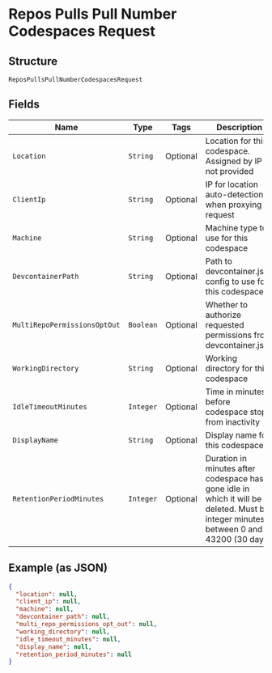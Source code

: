 
# Repos Pulls Pull Number Codespaces Request

## Structure

`ReposPullsPullNumberCodespacesRequest`

## Fields

| Name | Type | Tags | Description | Getter | Setter |
|  --- | --- | --- | --- | --- | --- |
| `Location` | `String` | Optional | Location for this codespace. Assigned by IP if not provided | String getLocation() | setLocation(String location) |
| `ClientIp` | `String` | Optional | IP for location auto-detection when proxying a request | String getClientIp() | setClientIp(String clientIp) |
| `Machine` | `String` | Optional | Machine type to use for this codespace | String getMachine() | setMachine(String machine) |
| `DevcontainerPath` | `String` | Optional | Path to devcontainer.json config to use for this codespace | String getDevcontainerPath() | setDevcontainerPath(String devcontainerPath) |
| `MultiRepoPermissionsOptOut` | `Boolean` | Optional | Whether to authorize requested permissions from devcontainer.json | Boolean getMultiRepoPermissionsOptOut() | setMultiRepoPermissionsOptOut(Boolean multiRepoPermissionsOptOut) |
| `WorkingDirectory` | `String` | Optional | Working directory for this codespace | String getWorkingDirectory() | setWorkingDirectory(String workingDirectory) |
| `IdleTimeoutMinutes` | `Integer` | Optional | Time in minutes before codespace stops from inactivity | Integer getIdleTimeoutMinutes() | setIdleTimeoutMinutes(Integer idleTimeoutMinutes) |
| `DisplayName` | `String` | Optional | Display name for this codespace | String getDisplayName() | setDisplayName(String displayName) |
| `RetentionPeriodMinutes` | `Integer` | Optional | Duration in minutes after codespace has gone idle in which it will be deleted. Must be integer minutes between 0 and 43200 (30 days). | Integer getRetentionPeriodMinutes() | setRetentionPeriodMinutes(Integer retentionPeriodMinutes) |

## Example (as JSON)

```json
{
  "location": null,
  "client_ip": null,
  "machine": null,
  "devcontainer_path": null,
  "multi_repo_permissions_opt_out": null,
  "working_directory": null,
  "idle_timeout_minutes": null,
  "display_name": null,
  "retention_period_minutes": null
}
```

